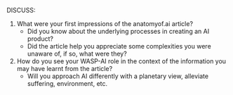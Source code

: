 DISCUSS:

1. What were your first impressions of the anatomyof.ai article?
   - Did you know about the underlying processes in creating an AI product? 
   - Did the article help you appreciate some complexities you were unaware of, if so, what were they?
2. How do you see your WASP-AI role in the context of the information you may have learnt from the article?
   - Will you approach AI differently with a planetary view, alleviate suffering, environment, etc.
